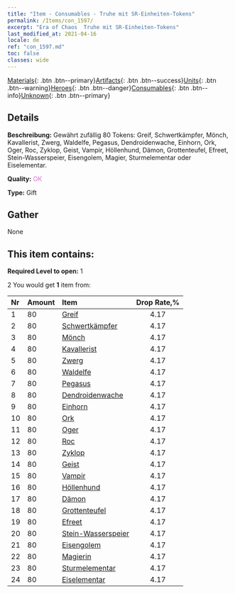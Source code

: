 ```yaml
---
title: "Item - Consumables - Truhe mit SR-Einheiten-Tokens"
permalink: /Items/con_1597/
excerpt: "Era of Chaos  Truhe mit SR-Einheiten-Tokens"
last_modified_at: 2021-04-16
locale: de
ref: "con_1597.md"
toc: false
classes: wide
---
```

 [Materials](/de/Items/){: .btn .btn--primary}[Artifacts](/de/Items/Artifacts/){: .btn .btn--success}[Units](/de/Items/Units/){: .btn .btn--warning}[Heroes](/de/Items/Heroes/){: .btn .btn--danger}[Consumables](/de/Items/Consumables/){: .btn .btn--info}[Unknown](/de/Items/Unknown/){: .btn .btn--primary}

## Details
 **Beschreibung:** Gewährt zufällig 80 Tokens: Greif, Schwertkämpfer, Mönch, Kavallerist, Zwerg, Waldelfe, Pegasus, Dendroidenwache, Einhorn, Ork, Oger, Roc, Zyklop, Geist, Vampir, Höllenhund, Dämon, Grottenteufel, Efreet, Stein-Wasserspeier, Eisengolem, Magier, Sturmelementar oder Eiselementar.

 **Quality:** <span style="color: #DA70D6">OK</span>

 **Type:** Gift

## Gather

  None

## This item contains:

 **Required Level to open:** 1

 2 You would get **1** item  from:

  | Nr | Amount |     Item    | Drop Rate,% |
  |:---|:-------|:------------|:---------:|
  | 1 | 80 | [Greif](/de/Items/unt_192/) | 4.17 | 
  | 2 | 80 | [Schwertkämpfer](/de/Items/unt_193/) | 4.17 | 
  | 3 | 80 | [Mönch](/de/Items/unt_194/) | 4.17 | 
  | 4 | 80 | [Kavallerist](/de/Items/unt_195/) | 4.17 | 
  | 5 | 80 | [Zwerg](/de/Items/unt_200/) | 4.17 | 
  | 6 | 80 | [Waldelfe](/de/Items/unt_201/) | 4.17 | 
  | 7 | 80 | [Pegasus](/de/Items/unt_202/) | 4.17 | 
  | 8 | 80 | [Dendroidenwache](/de/Items/unt_203/) | 4.17 | 
  | 9 | 80 | [Einhorn](/de/Items/unt_204/) | 4.17 | 
  | 10 | 80 | [Ork](/de/Items/unt_219/) | 4.17 | 
  | 11 | 80 | [Oger](/de/Items/unt_220/) | 4.17 | 
  | 12 | 80 | [Roc](/de/Items/unt_221/) | 4.17 | 
  | 13 | 80 | [Zyklop](/de/Items/unt_222/) | 4.17 | 
  | 14 | 80 | [Geist](/de/Items/unt_210/) | 4.17 | 
  | 15 | 80 | [Vampir](/de/Items/unt_211/) | 4.17 | 
  | 16 | 80 | [Höllenhund](/de/Items/unt_228/) | 4.17 | 
  | 17 | 80 | [Dämon](/de/Items/unt_229/) | 4.17 | 
  | 18 | 80 | [Grottenteufel](/de/Items/unt_230/) | 4.17 | 
  | 19 | 80 | [Efreet](/de/Items/unt_231/) | 4.17 | 
  | 20 | 80 | [Stein-Wasserspeier](/de/Items/unt_236/) | 4.17 | 
  | 21 | 80 | [Eisengolem](/de/Items/unt_237/) | 4.17 | 
  | 22 | 80 | [Magierin](/de/Items/unt_238/) | 4.17 | 
  | 23 | 80 | [Sturmelementar](/de/Items/unt_263/) | 4.17 | 
  | 24 | 80 | [Eiselementar](/de/Items/unt_264/) | 4.17 | 
